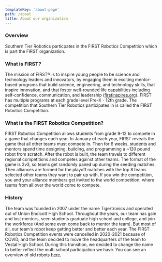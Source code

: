 ```yaml
---
templateKey: 'about-page'
path: /about
title: About our organization
---
```

### Overview
Southern Tier Robotics particpates in the FIRST Robotics Competition which is part the FIRST organization.

### What is FIRST?
The mission of FIRST® is to inspire young people to be science and technology leaders and innovators, by engaging them in exciting mentor-based programs that build science, engineering, and technology skills, that inspire innovation, and that foster well-rounded life capabilities including self-confidence, communication, and leadership ([firstinspires.org](https://www.firstinspires.org/about/vision-and-mission)). FIRST has multiple programs at each grade level Pre-K - 12th grade. The
competition that Southern Tier Robotics participates in is called the FIRST Robotics Competition.

### What is the FIRST Robotics Competition?
FIRST Robotics Competition allows students from grade 9-12 to compete in a game that changes each year. In January of each year, FIRST reveals the game that all other teams must compete in. Then for 6 weeks, students and mentors spend time
designing, building, and programming a ~120 pound robot from scratch. After the robot is built, the team travels to different regional competitions and competes against other teams. The format of the game is 3v3, so teams get randomly paired
up during the seeding matches. Then alliances are formed for the playoff matches with the top 8 teams selected other teams they want to pair up with. If you win the competition, you and your alliance members get invited to the world competition,
where teams from all over the world come to compete.

### History
The team was founded in 2007 under the name Tigertronics and operated out of Union Endicott High School. Throughout the years, our team has gain and lost mentors, seen students graduate high school and college, and join the workforce 
(And some even come back to mentor the team). But most of all, our team's robot keep getting better and better each year. The FIRST Robotics Competition events were cancelled in 2020-2021 because of COVID, and the team decided to move
the headquarters of the team to Vestal High School. During this transition, we decided to change the name to better reflect the multi school participation we have. You can see an overview of old robots [here](/gamehistory).
